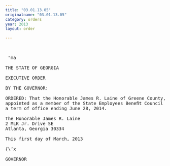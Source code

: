 ```yaml
---
title: "03.01.13.05"
originalname: "03.01.13.05"
category: orders
year: 2013
layout: order

---
```

<pre>
 

 "ma

THE STATE OF GEORGIA

EXECUTIVE ORDER

BY THE GOVERNOR:

ORDERED: That the Honorable James R. Laine of Greene County, Georgia, is
appointed as a member of the State Employees Beneﬁt Council for
a term of office ending June 28, 2014.

The Honorable James R. Laine
2 MLK Jr. Drive SE
Atlanta, Georgia 30334

This first day of March, 2013

{\‘x  

GOVERNOR

</pre>
